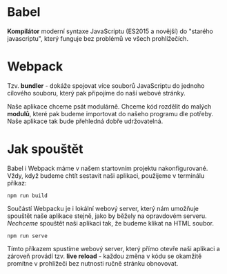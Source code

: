 # Babel

**Kompilátor** moderní syntaxe JavaScriptu (ES2015 a novější) do "starého javascriptu", který funguje bez problémů ve všech prohlížečích.

# Webpack

Tzv. **bundler** - dokáže spojovat více souborů JavaScriptu do jednoho cílového souboru, který pak připojíme do naší webové stránky.

Naše aplikace chceme psát modulárně. Chceme kód rozdělit do malých **modulů**, které pak budeme importovat do našeho programu dle potřeby. Naše aplikace tak bude přehledná dobře udržovatelná.

# Jak spouštět

Babel i Webpack máme v našem startovním projektu nakonfigurované. Vždy, když budeme chtít sestavit naši aplikaci, použijeme v terminálu příkaz:

`npm run build`

Součástí Webpacku je i lokální webový server, který nám umožňuje spouštět naše aplikace stejně, jako by běžely na opravdovém serveru. *Nechceme* spouštět naši aplikaci tak, že budeme klikat na HTML soubor.

`npm run serve`

Tímto příkazem spustíme webový server, který přímo otevře naši aplikaci a zároveň provádí tzv. **live reload** - každou změna v kódu se okamžitě promítne v prohlížeči bez nutnosti ručně stránku obnovovat.
